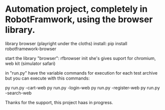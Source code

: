 # Automation project, completely in RobotFramwork, using the browser library.


library browser (playright under the cloths)
install:
pip install robotframework-browser

start the library "browser":
rfbrowser init
she's gives suport for chromium, web kit (simulator safari)

in "run.py" have the variable commands for execution for each test archive
but you can execute with this commands:
 

py run.py -cart-web
py run.py -login-web
py run.py -register-web
py run.py -search-web

Thanks for the support, this project haas in progress.


